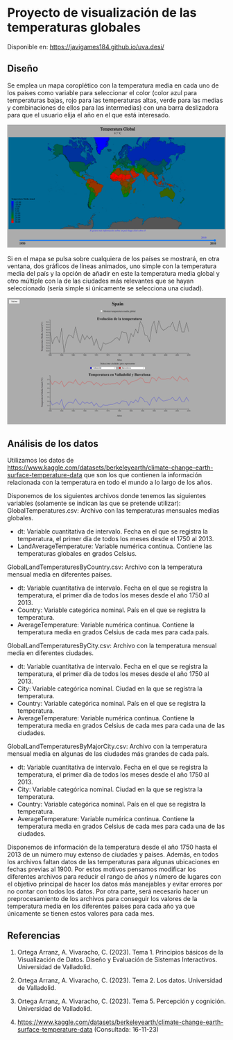 # Proyecto de visualización de las temperaturas globales
Disponible en: https://javigames184.github.io/uva.desi/

## Diseño
Se emplea un mapa coroplético con la temperatura media en cada uno de los paises como variable para seleccionar el color (color azul para temperaturas bajas, rojo para las temperaturas altas, verde para las medias y combinaciones de ellos para las intermedias) con una barra deslizadora para que el usuario elija el año en el que está interesado.

![Mapa coroplético](imagenes/mapa.png)

Si en el mapa se pulsa sobre cualquiera de los países se mostrará, en otra ventana, dos gráficos de líneas animados, uno simple con la temperatura media del país y la opción de añadir en este la temperatura media global y otro múltiple con la de las ciudades más relevantes que se hayan seleccionado (sería simple si únicamente se selecciona una ciudad).

![Gráficos de líneas](imagenes/graficos.png)

## Análisis de los datos
Utilizamos los datos de https://www.kaggle.com/datasets/berkeleyearth/climate-change-earth-surface-temperature-data que son los que contienen la información relacionada con la temperatura en todo el mundo a lo largo de los años.

Disponemos de los siguientes archivos donde tenemos las siguientes variables (solamente se indican las que se pretende utilizar):
GlobalTemperatures.csv: Archivo con las temperaturas mensuales medias globales.
- dt: Variable cuantitativa de intervalo. Fecha en el que se registra la temperatura, el primer día de todos los meses desde el 1750 al 2013.
- LandAverageTemperature: Variable numérica continua. Contiene las temperaturas globales en grados Celsius.

GlobalLandTemperaturesByCountry.csv: Archivo con la temperatura mensual media en diferentes países.
- dt: Variable cuantitativa de intervalo. Fecha en el que se registra la temperatura, el primer día de todos los meses desde el año 1750 al 2013.
- Country: Variable categórica nominal. País en el que se registra la temperatura.
- AverageTemperature: Variable numérica continua. Contiene la temperatura media en grados Celsius de cada mes para cada país.
  
GlobalLandTemperaturesByCity.csv: Archivo con la temperatura mensual media en diferentes ciudades.
- dt: Variable cuantitativa de intervalo. Fecha en el que se registra la temperatura, el primer día de todos los meses desde el año 1750 al 2013.
- City: Variable categórica nominal. Ciudad en la que se registra la temperatura.
- Country: Variable categórica nominal. País en el que se registra la temperatura.
- AverageTemperature: Variable numérica continua. Contiene la temperatura media en grados Celsius de cada mes para cada una de las ciudades.

GlobalLandTemperaturesByMajorCity.csv: Archivo con la temperatura mensual media en algunas de las ciudades más grandes de cada país.
- dt: Variable cuantitativa de intervalo. Fecha en el que se registra la temperatura, el primer día de todos los meses desde el año 1750 al 2013.
- City: Variable categórica nominal. Ciudad en la que se registra la temperatura.
- Country: Variable categórica nominal. País en el que se registra la temperatura.
- AverageTemperature: Variable numérica continua. Contiene la temperatura media en grados Celsius de cada mes para cada una de las ciudades.
  
Disponemos de información de la temperatura desde el año 1750 hasta el 2013 de un número muy extenso de ciudades y países. Además, en todos los archivos faltan datos de las temperaturas para algunas ubicaciones en fechas previas al 1900. Por estos motivos pensamos modificar los diferentes archivos para reducir el rango de años y número de lugares con el objetivo principal de hacer los datos más manejables y evitar errores por no contar con todos los datos. Por otra parte, será necesario hacer un preprocesamiento de los archivos para conseguir los valores de la temperatura media en los diferentes países para cada año ya que únicamente se tienen estos valores para cada mes.

## Referencias
1. Ortega Arranz, A. Vivaracho, C. (2023). Tema 1. Principios básicos de la Visualización de Datos. Diseño y Evaluación de Sistemas Interactivos. Universidad de Valladolid.

2. Ortega Arranz, A. Vivaracho, C. (2023). Tema 2. Los datos. Universidad de Valladolid.

3. Ortega Arranz, A. Vivaracho, C. (2023). Tema 5. Percepción y cognición. Universidad de Valladolid.

4. https://www.kaggle.com/datasets/berkeleyearth/climate-change-earth-surface-temperature-data (Consultada: 16-11-23)
